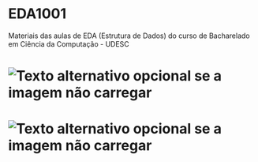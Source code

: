 # EDA1001
Materiais das aulas de EDA (Estrutura de Dados) do curso de Bacharelado em Ciência da Computação - UDESC
# ![Texto alternativo opcional se a imagem não carregar](https://miro.medium.com/max/1400/1*5WXRN62ddiM_Gcf4GDdCZg.gif)
# ![Texto alternativo opcional se a imagem não carregar](https://holypython.com/wp-content/uploads/2019/12/insertionsort2.gif)

